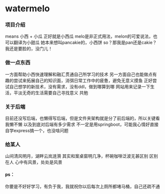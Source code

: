 # watermelo

### 项目介绍
means 小西 + 小瓜 正好就是小西瓜
melo是非正式用法，melon的可爱说法，也可以翻译为小甜瓜
她本来想叫pancakie的，小西饼
so？那我是pan还是cakie？我还是要脸的，没门儿！
 
### 做一点东西
一方面帮助小西快速理解和融汇贯通自己所学习的技术
另一方面自己也能做点有趣的尝试来拓展自己的知识面，消弭日常工作中的疲惫，避免无意义摸鱼
正好尝试自己想学的新技术，没有需求，没有ddl，做到哪算到哪
网站用来记录一下生活，平淡无奇的生活需要自己寻找意义
共勉

### 关于后端
目前还没写后端，也懒得写后端，但是文件夹架构就是分了前后端的，所以关键看我懒不懒
以及到底对后端有多少需求
不一定是用springboot，可能我心情好直接自学express搞一个，也没啥问题


### 给某人
山间清风明月，湖畔云岚涟漪
其实和案桌窗明几净，杯碗咖啡泛波无甚区别
区别在人
心中有风景，处处是风景
#### ps：
你要是不好好学习，有负于我，我就祝你以后每次上厕所都堵马桶，自己还疏不通
